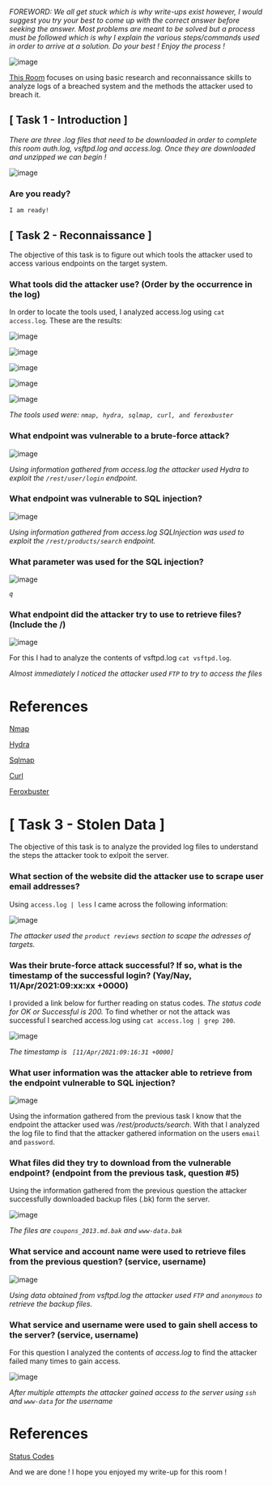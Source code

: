
*FOREWORD: We all get stuck which is why write-ups exist however, I would suggest you try your best to come up with the correct answer before seeking the answer. Most problems are meant to be solved but a process must be followed which is why I explain the various steps/commands used in order to arrive at a solution. Do your best ! Enjoy the process !*

![image](https://user-images.githubusercontent.com/61631671/125622280-29010d8c-92e5-44c3-b1eb-1bb5cfa0d713.png)

[This Room](https://tryhackme.com/room/juicydetails) focuses on using basic research and reconnaissance skills to analyze logs of a breached system and the methods the attacker used to breach it. 

## [ Task 1 - Introduction ] ##

*There are three .log files that need to be downloaded in order to complete this room auth.log, vsftpd.log and access.log. Once they are downloaded and unzipped we can begin !*

![image](https://user-images.githubusercontent.com/61631671/125633293-fb256c03-5d84-435c-a585-567d701a565f.png)

### Are you ready? ###

`I am ready!`

## [ Task 2 - Reconnaissance ] ##

The objective of this task is to figure out which tools the attacker used to access various endpoints on the target system.

### What tools did the attacker use? (Order by the occurrence in the log) ###

In order to locate the tools used, I analyzed access.log using `cat access.log`. These are the results: 

![image](https://user-images.githubusercontent.com/61631671/125636324-cccbc357-9617-47e2-9508-1c71e07647e3.png)

![image](https://user-images.githubusercontent.com/61631671/125636492-38a72a75-2105-4bb4-b084-213b51ce37d1.png)

![image](https://user-images.githubusercontent.com/61631671/125636728-6fc7115d-abed-4770-9c0c-10a59536ccbe.png)

![image](https://user-images.githubusercontent.com/61631671/125636996-46f19e27-25de-4957-8495-dc72b55b7d7c.png)

![image](https://user-images.githubusercontent.com/61631671/125636856-cf26a724-3620-4f9c-b9c7-fd8fc56ae206.png)

*The tools used were: `nmap, hydra, sqlmap, curl, and feroxbuster`*

### What endpoint was vulnerable to a brute-force attack? ###

![image](https://user-images.githubusercontent.com/61631671/125639664-24997901-7f2b-4731-8f78-720f4933f6c4.png)


*Using information gathered from access.log the attacker used Hydra to exploit the `/rest/user/login` endpoint.*

### What endpoint was vulnerable to SQL injection? ###

![image](https://user-images.githubusercontent.com/61631671/125640412-9489158b-df33-4b3f-8350-d0f71285157b.png)

*Using information gathered from access.log SQLInjection was used to exploit the `/rest/products/search` endpoint.*

### What parameter was used for the SQL injection? ###

![image](https://user-images.githubusercontent.com/61631671/125640901-d7ed69fe-e398-4b9c-9db7-aec4a67e605e.png)

*`q`*

### What endpoint did the attacker try to use to retrieve files? (Include the /) ###

![image](https://user-images.githubusercontent.com/61631671/125641428-0753ce6b-af68-4dc1-befd-2bb1bf42cd02.png)

For this I had to analyze the contents of vsftpd.log `cat vsftpd.log`. 

*Almost immediately I noticed the attacker used `FTP` to try to access the files*

# References #

[Nmap](https://nmap.org/)

[Hydra](https://tools.kali.org/password-attacks/hydra)

[Sqlmap](https://sqlmap.org/)

[Curl](https://www.geeksforgeeks.org/curl-command-in-linux-with-examples/)

[Feroxbuster](https://www.hackingloops.com/feroxbuster-forced-browsing/) 


# [ Task 3 - Stolen Data ] #
 

The objective of this task is to analyze the provided log files to understand the steps the attacker took to exlpoit the server.


### What section of the website did the attacker use to scrape user email addresses? ###

Using `access.log | less` I came across the following information: 

![image](https://user-images.githubusercontent.com/61631671/125644073-4813aedf-947a-4b2c-b012-b5ba57afb6b1.png)

*The attacker used the `product reviews` section to scape the adresses of targets.*

### Was their brute-force attack successful? If so, what is the timestamp of the successful login? (Yay/Nay, 11/Apr/2021:09:xx:xx +0000) ###

I provided a link below for further reading on status codes. *The status code for *OK* or *Successful* is 200.* To find whether or not the attack was successful I searched access.log using `cat access.log | grep 200`.

![image](https://user-images.githubusercontent.com/61631671/125646421-7a03340b-f910-4082-aa28-7c68b2981e81.png)

*The timestamp is ` [11/Apr/2021:09:16:31 +0000]`*

### What user information was the attacker able to retrieve from the endpoint vulnerable to SQL injection? ###

![image](https://user-images.githubusercontent.com/61631671/125648245-85a6d81c-0c9e-4c54-99fd-c0fe3b16244f.png)


Using the information gathered from the previous task I know that the endpoint the attacker used was */rest/products/search*. With that I analyzed the log file to find that the attacker gathered information on the users `email` and `password`. 

### What files did they try to download from the vulnerable endpoint? (endpoint from the previous task, question #5) ###

Using the information gathered from the previous question the attacker successfully downloaded  backup files (.bk) form the server.

![image](https://user-images.githubusercontent.com/61631671/125650331-adfa64b7-5a42-4811-9d15-c51a2b710882.png)

*The files are `coupons_2013.md.bak` and `www-data.bak`*

### What service and account name were used to retrieve files from the previous question? (service, username) ###

![image](https://user-images.githubusercontent.com/61631671/125651899-b5578e86-054c-4c6d-8c2b-c98408182410.png)

*Using data obtained from *vsftpd.log* the attacker used  `FTP` and `anonymous` to retrieve the backup files.*

### What service and username were used to gain shell access to the server? (service, username) ###

For this question I analyzed the contents of *access.log* to find the attacker failed many times to gain access.

![image](https://user-images.githubusercontent.com/61631671/125653555-7fad1c88-7d91-4560-8d3e-f5f0b9edfb92.png)


*After multiple attempts the attacker gained access to the server using `ssh` and `www-data` for the username*


# References # 

[Status Codes](https://umbraco.com/knowledge-base/http-status-codes/)


And we are done ! I hope you enjoyed my write-up for this room !















